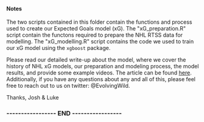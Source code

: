 #### Notes

The two scripts contained in this folder contain the functions and process used to create our Expected Goals model (xG). The "xG_preparation.R" script contain the functons required to prepare the NHL RTSS data for modelling. The "xG_modelling.R" script contains the code we used to train our xG model using the `xgboost` package. 

Please read our detailed write-up about the model, where we cover the history of NHL xG models, our preparation and modeling process, the model results, and provide some example videos. The article can be found [here](http://rpubs.com/evolvingwild/395136). Additionally, if you have any questions about any and all of this, please feel free to reach out to us on twitter: @EvolvingWild. 


Thanks, 
Josh & Luke

### -----------------     END     ----------------- ###    

